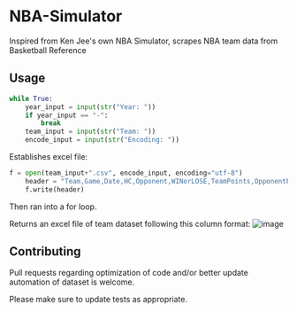 # NBA-Simulator
Inspired from Ken Jee's own NBA Simulator, scrapes NBA team data from Basketball Reference

## Usage
```python
while True:
    year_input = input(str("Year: ")) 
    if year_input == "-":
        break
    team_input = input(str("Team: "))
    encode_input = input(str("Encoding: "))
```
Establishes excel file:
```python
f = open(team_input+".csv", encode_input, encoding="utf-8")
    header = "Team,Game,Date,HC,Opponent,WINorLOSE,TeamPoints,OpponentPoints,FieldGoals,FieldGoalsAttempted,FieldGoalsPCT,FG3,FG3A,FG3_PCT,FT,FTA,FT_PCT,OREB,TRB,AST,STL,BLK,TOV,PF,OPP_FG,OPP_FGA,OPP_FG_PCT,OPP_FG3,OPP_FG3A,OPP_FG3_PCT,OPP_FT,OPP_FTA,OPP_FT_PCT,OPP_ORB,OPP_TRB,OPP_AST,OPP_STL,OPP_BLK,OPP_TOV,OPP_PF\n"
    f.write(header)
```
Then ran into a for loop.

Returns an excel file of team dataset following this column format:
![image](https://user-images.githubusercontent.com/95164825/152002877-a1eb97b9-37a2-47c1-a7eb-fc36a6256972.png)

## Contributing
Pull requests regarding optimization of code and/or better update automation of dataset is welcome.

Please make sure to update tests as appropriate.
